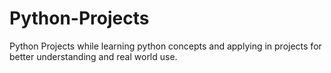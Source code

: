 # Python-Projects
Python Projects while learning python concepts and applying in projects for better understanding and real world use.
